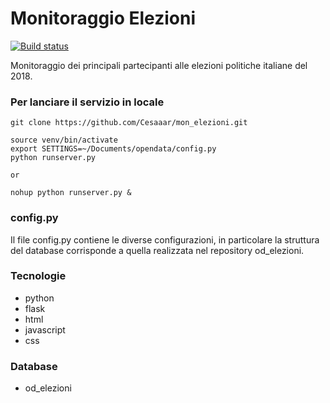 # Monitoraggio Elezioni
[![Build status](https://travis-ci.org/Cesaaar/mon_elezioni.svg?branch=master)](https://travis-ci.org/Cesaaar)


Monitoraggio dei principali partecipanti alle elezioni politiche italiane del 2018.


### Per lanciare il servizio in locale ###

```
git clone https://github.com/Cesaaar/mon_elezioni.git

source venv/bin/activate
export SETTINGS=~/Documents/opendata/config.py
python runserver.py

or

nohup python runserver.py &

```

### config.py ###
Il file config.py contiene le diverse configurazioni, in particolare la struttura del database corrisponde a quella realizzata nel repository od_elezioni.

### Tecnologie ###
- python
- flask
- html
- javascript
- css

### Database ###

- od_elezioni

